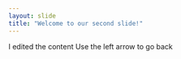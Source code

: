 ```yaml
---
layout: slide
title: "Welcome to our second slide!"
---
```

I edited the content
Use the left arrow to go back
